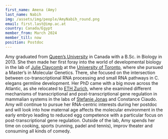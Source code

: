 ```yaml
---
first_name: Amena (Amy)
last_name: Nabih
img: /assets/img/people/AmyNabih_round.png
email: first.last@imp.ac.at
country: Canada/Egypt
member_from: March 2024
member_till: now
position: Postdoc
---
```

Amy graduated from [Queen’s University](https://www.queensu.ca/) in Canada with a B.Sc. in Biology in 2013. She then made her first foray into the world of developmental biology in the lab of [Julie Claycomb](https://www.claycomblab.com/) at the [University of Toronto](https://www.utoronto.ca/), where she pursued a Master’s in Molecular Genetics. There, she focused on the intersection between co-transcriptional RNA processing and small RNA pathways in C. elegans germline development. Her PhD came with a big move across the Atlantic, as she relocated to [ETH Zurich](https://ethz.ch/de.html), where she examined different mechanisms of transcriptional and post-transcriptional gene regulation in mammalian systems in the labs of [Stefanie Jonas](https://jonaslab.ethz.ch/) and Constance Ciaudo. Amy will continue to pursue her RNA-centric interests during her postdoc and will look into how maternal age affects the molecular environment in the early embryo leading to reduced egg competence with a particular focus on post-transcriptional gene regulation. Outside of the lab, Amy spends her time on cooking, sports (running, padel and tennis), improv theater and consuming all kinds of comedy.
